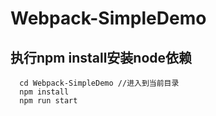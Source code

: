 # Webpack-SimpleDemo

## 执行npm install安装node依赖

```
  cd Webpack-SimpleDemo //进入到当前目录
  npm install
  npm run start
```
